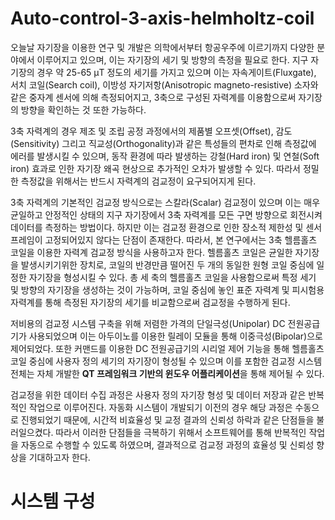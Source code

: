 # Auto-control-3-axis-helmholtz-coil
오늘날 자기장을 이용한 연구 및 개발은 의학에서부터 항공우주에 이르기까지 다양한 분야에서 이루어지고 있으며, 이는 자기장의 세기 및 방향의 측정을 필요로 한다. 지구 자기장의 경우 약 25-65 μT 정도의 세기를 가지고 있으며 이는 자속게이트(Fluxgate), 서치 코일(Search coil), 이방성 자기저항(Anisotropic magneto-resistive) 소자와 같은 중자계 센서에 의해 측정되어지고, 3축으로 구성된 자력계를 이용함으로써 자기장의 방향을 확인하는 것 또한 가능하다.

3축 자력계의 경우 제조 및 조립 공정 과정에서의 제품별 오프셋(Offset), 감도(Sensitivity) 그리고 직교성(Orthogonality)과 같은 특성들의 편차로 인해 측정값에 에러를 발생시킬 수 있으며, 동작 환경에 따라 발생하는 강철(Hard iron) 및 연철(Soft iron) 효과로 인한 자기장 왜곡 현상으로 추가적인 오차가 발생할 수 있다. 따라서 정밀한 측정값을 위해서는 반드시 자력계의 검교정이 요구되어지게 된다.

3축 자력계의 기본적인 검교정 방식으로는 스칼라(Scalar) 검교정이 있으며 이는 매우 균일하고 안정적인 상태의 지구 자기장에서 3축 자력계를 모든 구면 방향으로 회전시켜 데이터를 측정하는 방법이다. 하지만 이는 검교정 환경으로 인한 장소적 제한성 및 센서 프레임이 고정되어있지 않다는 단점이 존재한다. 따라서, 본 연구에서는 3축 헬름홀츠 코일을 이용한 자력계 검교정 방식을 사용하고자 한다. 헬름홀츠 코일은 균일한 자기장을 발생시키기위한 장치로, 코일의 반경만큼 떨어진 두 개의 동일한 원형 코일 중심에 일정한 자기장을 형성시킬 수 있다. 총 세 축의 헬름홀츠 코일을 사용함으로써 특정 세기 및 방향의 자기장을 생성하는 것이 가능하며, 코일 중심에 놓인 표준 자력계 및 피시험용 자력계를 통해 측정된 자기장의 세기를 비교함으로써 검교정을 수행하게 된다.

저비용의 검교정 시스템 구축을 위해 저렴한 가격의 단일극성(Unipolar) DC 전원공급기가 사용되었으며 이는 아두이노를 이용한 릴레이 모듈을 통해 이중극성(Bipolar)으로 제어되었다. 또한 커맨드를 이용한 DC 전원공급기의 시리얼 제어 기능을 통해 헬름홀츠 코일 중심에 사용자 정의 세기의 자기장이 형성될 수 있으며 이를 포함한 검교정 시스템 전체는 자체 개발한 **QT 프레임워크 기반의 윈도우 어플리케이션**을 통해 제어될 수 있다.

검교정을 위한 데이터 수집 과정은 사용자 정의 자기장 형성 및 데이터 저장과 같은 반복적인 작업으로 이루어진다. 자동화 시스템이 개발되기 이전의 경우 해당 과정은 수동으로 진행되었기 때문에, 시간적 비효율성 및 교정 결과의 신뢰성 하락과 같은 단점들을 불러일으켰다. 따라서 이러한 단점들을 극복하기 위해서 소프트웨어를 통해 반복적인 작업을 자동으로 수행할 수 있도록 하였으며, 결과적으로 검교정 과정의 효율성 및 신뢰성 향상을 기대하고자 한다.

# 시스템 구성
